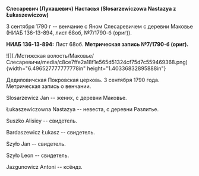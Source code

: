**Слесаревич (Лукашевич) Настасья (Slosarzewiczowa Nastazya z
Łukaszewiczow)**

3 сентября 1790 г -- венчание с Яном Слесаревичем с деревни Маковье
(НИАБ 136-13-894, лист 68об, №7/1790-б (ориг)).

**НИАБ 136-13-894:** Лист 68об. **Метрическая запись №7/1790-б (ориг).**

![](./Мстижская волость/Маковье/Слесаревичи/media/c8ce7ffe2a18f1e565d51324cf75d7c559469368.png){width="6.496527777777778in"
height="1.40336832895888in"}

Дедиловичская Покровская церковь. 3 сентября 1790 года. Метрическая
запись о венчании.

Slosarzewicz Jan -- жених, с деревни Маковье.

Łukaszewiczowna Nastazya -- невеста, с деревни Разлитье.

Suszko Alisiey -- свидетель.

Bardaszewicz Łukasz -- свидетель.

Szyło Jan -- свидетель.

Szyło Leon -- свидетель.

Jazgunowicz Antoni -- ксёндз.
